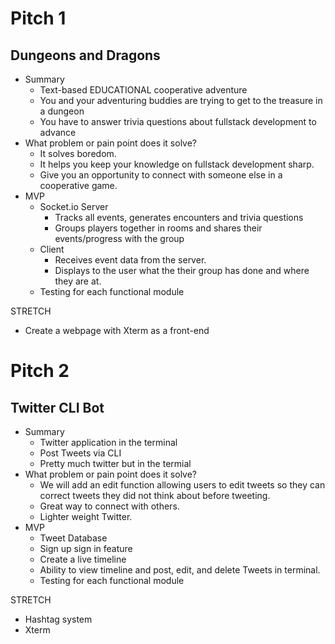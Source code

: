 # Pitch 1

## Dungeons and Dragons 

- Summary 
  - Text-based EDUCATIONAL cooperative adventure
  - You and your adventuring buddies are trying to get to the treasure in a dungeon
  - You have to answer trivia questions about fullstack development to advance
- What problem or pain point does it solve?
  - It solves boredom.
  - It helps you keep your knowledge on fullstack development sharp.
  - Give you an opportunity to connect with someone else in a cooperative game.
- MVP
  - Socket.io Server
    - Tracks all events, generates encounters and trivia questions
    - Groups players together in rooms and shares their events/progress with the group
  - Client
    - Receives event data from the server. 
    - Displays to the user what the their group has done and where they are at.
  - Testing for each functional module 


STRETCH
- Create a webpage with Xterm as a front-end

# Pitch 2

## Twitter CLI Bot  

- Summary 
  - Twitter application in the terminal
  - Post Tweets via CLI
  - Pretty much twitter but in the termial
- What problem or pain point does it solve?
  - We will add an edit function allowing users to edit tweets so they can correct tweets they did not think about before tweeting.
  - Great way to connect with others.
  - Lighter weight Twitter.
- MVP
  - Tweet Database
  - Sign up sign in feature
  - Create a live timeline
  - Ability to view timeline and post, edit, and delete Tweets in terminal.
  - Testing for each functional module 


STRETCH
- Hashtag system
- Xterm

